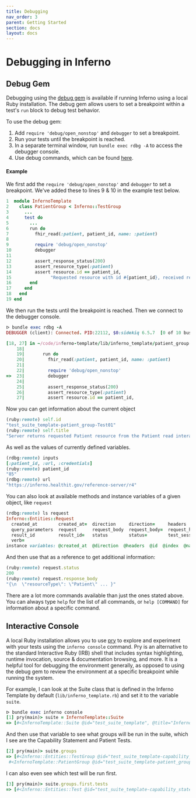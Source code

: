 ```yaml
---
title: Debugging
nav_order: 3
parent: Getting Started
section: docs
layout: docs
---
```


# Debugging in Inferno

## Debug Gem

Debugging using the [debug gem](https://github.com/ruby/debug) is available if running
Inferno using a local Ruby installation. The debug gem allows users to set a breakpoint within a test's 
`run` block to debug test behavior.

To use the debug gem:
1. Add `require 'debug/open_nonstop'` and `debugger` to set a breakpoint.
2. Run your tests until the breakpoint is reached.
3. In a separate terminal window, run `bundle exec rdbg -A` to access the
  debugger console.
4. Use debug commands, which can be found [here](https://github.com/ruby/debug#debug-command-on-the-debug-console).

#### Example

We first add the `require 'debug/open_nonstop'` and `debugger` to set a breakpoint. We've added
these to lines 9 & 10 in the example test below.

```ruby
1  module InfernoTemplate
2    class PatientGroup < Inferno::TestGroup
3      ...
4      test do
5        ...
6        run do
7          fhir_read(:patient, patient_id, name: :patient)
8 
9          require 'debug/open_nonstop'
10         debugger
11 
12         assert_response_status(200)
13         assert_resource_type(:patient)
14         assert resource.id == patient_id,
15               "Requested resource with id #{patient_id}, received resource with id #{resource.id}"
16       end
17     end
18   end
19 end
```

We then run the tests until the breakpoint is reached. Then we connect to the debugger console.

```ruby
ᐅ bundle exec rdbg -A
DEBUGGER (client): Connected. PID:22112, $0:sidekiq 6.5.7  [0 of 10 busy]

[18, 27] in ~/code/inferno-template/lib/inferno_template/patient_group.rb
    18|
    19|       run do
    20|         fhir_read(:patient, patient_id, name: :patient)
    21|
    22|         require 'debug/open_nonstop'
=>  23|         debugger
    24|
    25|         assert_response_status(200)
    26|         assert_resource_type(:patient)
    27|         assert resource.id == patient_id,
```
Now you can get information about the current object
```ruby
(ruby:remote) self.id
"test_suite_template-patient_group-Test01"
(ruby:remote) self.title
"Server returns requested Patient resource from the Patient read interaction"
```
As well as the values of currently defined variables.
```ruby
(rdbg:remote) inputs
[:patient_id, :url, :credentials]
(ruby:remote) patient_id
"85"
(rdbg:remote) url
"https://inferno.healthit.gov/reference-server/r4"
```
You can also look at available methods and instance variables of a given object, like `request`
```ruby
(rdbg:remote) ls request
Inferno::Entities::Request
  created_at        created_at=  direction     direction=     headers          headers=          id        id=         index          index=          name             name=
  query_parameters  request      request_body  request_body=  request_header   request_headers   resource  response    response_body  response_body=  response_header  response_headers
  result_id         result_id=   status        status=        test_session_id  test_session_id=  to_hash   updated_at  updated_at=    url             url=             verb
  verb=
instance variables: @created_at  @direction  @headers  @id  @index  @name  @request_body  @response_body  @result_id  @status  @test_session_id  @updated_at  @url  @verb
```
And then use that as a reference to get additional information:
```ruby
(ruby:remote) request.status
200
(ruby:remote) request.response_body
"{\n  \"resourceType\": \"Patient\" ... }"
```
There are a lot more commands available than just the ones stated above.
You can always type `help` for the list of all commands, or `help [COMMAND]` for information about a specific command. 

## Interactive Console

A local Ruby installation allows you to use [pry](https://pry.github.io/) to explore and experiment with your tests using the
`inferno console` command. Pry is an alternative to the standard Interactive Ruby (IRB) shell that includes 
syntax highlighting, runtime invocation, source & documentation browsing, and more. It is a helpful tool for debugging
the environment generally, as opposed to using the debug gem to review the environment at a specific breakpoint while
running the system.

For example, I can look at the Suite class that is defined in the Inferno Template by default (`lib/inferno_template.rb`) and
set it to the variable `suite`.

```ruby
ᐅ bundle exec inferno console
[1] pry(main)> suite = InfernoTemplate::Suite
=> [#<InfernoTemplate::Suite @id="test_suite_template", @title="Inferno Test Suite Template">]
```

And then use that variable to see what groups will be run in the suite, which I see are the Capability Statement and Patient Tests.

```ruby
[2] pry(main)> suite.groups
=> [#<Inferno::Entities::TestGroup @id="test_suite_template-capability_statement", @short_id="1", @title="Capability Statement">,
 #<InfernoTemplate::PatientGroup @id="test_suite_template-patient_group", @short_id="2", @title="Patient  Tests">]
```

I can also even see which test will be run first.

```ruby
[3] pry(main)> suite.groups.first.tests
=> [#<Inferno::Entities::Test @id="test_suite_template-capability_statement-capability_statement_read", @short_id="1.01", @title="Read CapabilityStatement">]
```